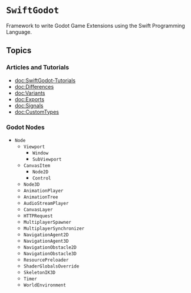 # ``SwiftGodot``

Framework to write Godot Game Extensions using the Swift Programming Language.


## Topics

### Articles and Tutorials

- <doc:SwiftGodot-Tutorials>
- <doc:Differences>
- <doc:Variants>
- <doc:Exports>
- <doc:Signals>
- <doc:CustomTypes>

### Godot Nodes
- ``Node``
  - ``Viewport``
    - ``Window``
    - ``SubViewport``
  - ``CanvasItem``
    - ``Node2D``
    - ``Control``
  - ``Node3D``
  - ``AnimationPlayer``
  - ``AnimationTree``
  - ``AudioStreamPlayer``
  - ``CanvasLayer``
  - ``HTTPRequest``
  - ``MultiplayerSpawner``
  - ``MultiplayerSynchronizer``
  - ``NavigationAgent2D``
  - ``NavigationAgent3D``
  - ``NavigationObstacle2D``
  - ``NavigationObstacle3D``
  - ``ResourcePreloader``
  - ``ShaderGlobalsOverride``
  - ``SkeletonIK3D``
  - ``Timer``
  - ``WorldEnvironment``

